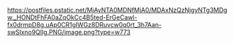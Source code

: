 https://postfiles.pstatic.net/MjAyNTA0MDNfMjA0/MDAxNzQzNjgyNTg3MDgw._HONDtFhFA0aZqOkCc4B5ted-ErGeCawl-fx0drmpD8g.uAp0CR1gIWGz8DRuvcw0q0rt_3h7Aan-swSIxno9QIIg.PNG/image.png?type=w773
